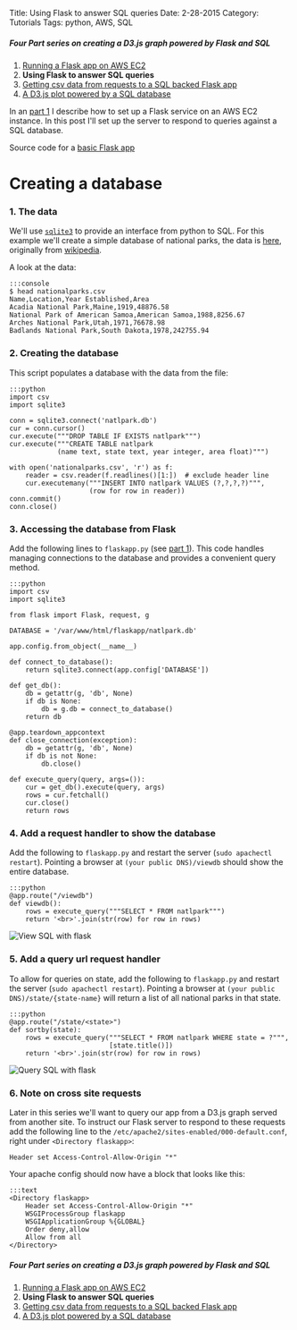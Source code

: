 Title: Using Flask to answer SQL queries
Date: 2-28-2015
Category: Tutorials
Tags: python, AWS, SQL

##### _Four Part series on creating a D3.js graph powered by Flask and SQL_

1. [Running a Flask app on AWS EC2]({filename}/flask-on-ec2.md)
1. **Using Flask to answer SQL queries**
1. [Getting csv data from requests to a SQL backed Flask app]({filename}/flask-bart-sql.md)
1. [A D3.js plot powered by a SQL database]({filename}/flask-bart-graphing.md)

In an [part 1]({filename}/flask-on-ec2.md) I describe how to set up a Flask service on an AWS EC2 instance. In this post I'll set up the server to respond to queries against a SQL database.

Source code for a [basic Flask app](https://github.com/frankcleary/data-science-bytes/tree/master/basic-flask-app)

# Creating a database

### 1. The data

We'll use [`sqlite3`](https://docs.python.org/2/library/sqlite3.html) to provide an interface from python to SQL. For this example we'll create a simple database of national parks, the data is [here](/data/nationalparks.csv), originally from [wikipedia](http://en.wikipedia.org/wiki/List_of_areas_in_the_United_States_National_Park_System#National_parks).

A look at the data:

    :::console
    $ head nationalparks.csv
    Name,Location,Year Established,Area
    Acadia National Park,Maine,1919,48876.58
    National Park of American Samoa,American Samoa,1988,8256.67
    Arches National Park,Utah,1971,76678.98
    Badlands National Park,South Dakota,1978,242755.94

### 2. Creating the database

This script populates a database with the data from the file:

    :::python
    import csv
    import sqlite3

    conn = sqlite3.connect('natlpark.db')
    cur = conn.cursor()
    cur.execute("""DROP TABLE IF EXISTS natlpark""")
    cur.execute("""CREATE TABLE natlpark
                (name text, state text, year integer, area float)""")

    with open('nationalparks.csv', 'r') as f:
        reader = csv.reader(f.readlines()[1:])  # exclude header line
        cur.executemany("""INSERT INTO natlpark VALUES (?,?,?,?)""",
                        (row for row in reader))
    conn.commit()
    conn.close()

### 3. Accessing the database from Flask

Add the following lines to `flaskapp.py` (see [part 1]({filename}/flask-on-ec2.md)). This code handles managing connections to the database and provides a convenient query method.

    :::python
    import csv
    import sqlite3

    from flask import Flask, request, g

    DATABASE = '/var/www/html/flaskapp/natlpark.db'

    app.config.from_object(__name__)

    def connect_to_database():
        return sqlite3.connect(app.config['DATABASE'])

    def get_db():
        db = getattr(g, 'db', None)
        if db is None:
            db = g.db = connect_to_database()
        return db

    @app.teardown_appcontext
    def close_connection(exception):
        db = getattr(g, 'db', None)
        if db is not None:
            db.close()

    def execute_query(query, args=()):
        cur = get_db().execute(query, args)
        rows = cur.fetchall()
        cur.close()
        return rows

### 4. Add a request handler to show the database

Add the following to `flaskapp.py` and restart the server (`sudo apachectl restart`). Pointing a browser at `(your public DNS)/viewdb` should show the entire database.

    :::python
    @app.route("/viewdb")
    def viewdb():
        rows = execute_query("""SELECT * FROM natlpark""")
        return '<br>'.join(str(row) for row in rows)

<img src="/extra/images/flasksql/viewdb.png" title="View SQL with flask">

### 5. Add a query url request handler

To allow for queries on state, add the following to `flaskapp.py` and restart the server (`sudo apachectl restart`). Pointing a browser at `(your public DNS)/state/{state-name}` will return a list of all national parks in that state.

    :::python
    @app.route("/state/<state>")
    def sortby(state):
        rows = execute_query("""SELECT * FROM natlpark WHERE state = ?""",
                             [state.title()])
        return '<br>'.join(str(row) for row in rows)

<img src="/extra/images/flasksql/statequery.png" title="Query SQL with flask">

### 6. Note on cross site requests

Later in this series we'll want to query our app from a D3.js graph served from another site. To instruct our Flask server to respond to these requests add the following line to the `/etc/apache2/sites-enabled/000-default.conf`, right under `<Directory flaskapp>`:

    Header set Access-Control-Allow-Origin "*"

Your apache config should now have a block that looks like this:

    :::text
    <Directory flaskapp>
        Header set Access-Control-Allow-Origin "*"
        WSGIProcessGroup flaskapp
        WSGIApplicationGroup %{GLOBAL}
        Order deny,allow
        Allow from all
    </Directory>

##### _Four Part series on creating a D3.js graph powered by Flask and SQL_

1. [Running a Flask app on AWS EC2]({filename}/flask-on-ec2.md)
1. **Using Flask to answer SQL queries**
1. [Getting csv data from requests to a SQL backed Flask app]({filename}/flask-bart-sql.md)
1. [A D3.js plot powered by a SQL database]({filename}/flask-bart-graphing.md)
